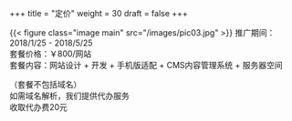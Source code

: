 +++
title = "定价"
weight = 30
draft = false
+++

{{< figure class="image main" src="/images/pic03.jpg" >}}
推广期间：2018/1/25 - 2018/5/25  
套餐价格：￥800/网站  
套餐内容：网站设计 + 开发 + 手机版适配 + CMS内容管理系统 + 服务器空间  
  
（套餐不包括域名）  
如需域名解析，我们提供代办服务  
收取代办费20元  